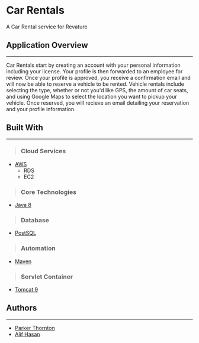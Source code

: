 # Car Rentals

A Car Rental service for Revature

## Application Overview

---

Car Rentals start by creating an account with your personal information including your license. Your profile is then forwarded to an employee for review. Once your profile is approved, you receive a confirmation email and will now be able to reserve a vehicle to be rented. Vehicle rentals include selecting the type, whether or not you'd like GPS, the amount of car seats, and using Google Maps to select the location you want to pickup your vehicle. Once reserved, you will recieve an email detailing your reservation and your profile information.

## Built With

---

> ### Cloud Services

- [AWS](https://aws.amazon.com/)
  - RDS
  - EC2

> ### Core Technologies

- [Java 8](https://docs.oracle.com/javase/8/docs/)

> ### Database

- [PostSQL](https://www.oracle.com/database/technologies/appdev/plsql.html)

> ### Automation

- [Maven](https://maven.apache.org/guides/)

> ### Servlet Container

- [Tomcat 9](http://tomcat.apache.org/tomcat-9.0-doc/)

## Authors

---

- [Parker Thornton](https://github.com/pkt77)
- [Alif Hasan](https://github.com/Abdullah058)
